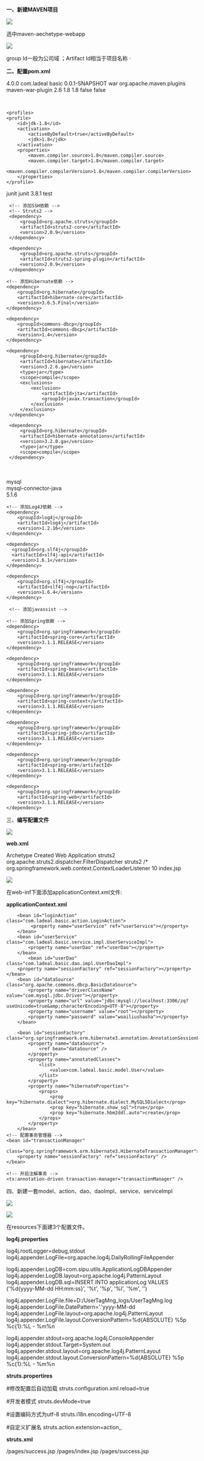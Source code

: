 **一、新建MAVEN项目**

![](./picture/readme/1533814678870.png)

   选中maven-aechetype-webapp 

![](./picture/readme/1533814847166.png)

group Id一般为公司域 ；Artifact Id相当于项目名称 ·



**二、配置pom.xml**

<project xmlns="http://maven.apache.org/POM/4.0.0" xmlns:xsi="http://www.w3.org/2001/XMLSchema-instance" xsi:schemaLocation="http://maven.apache.org/POM/4.0.0 http://maven.apache.org/xsd/maven-4.0.0.xsd">
  <modelVersion>4.0.0</modelVersion>
  <groupId>com.ladeal</groupId>
  <artifactId>basic</artifactId>
  <version>0.0.1-SNAPSHOT</version>
  <packaging>war</packaging>
      <build>
        <plugins>
            <plugin>
                <groupId>org.apache.maven.plugins</groupId>
                <artifactId>maven-war-plugin</artifactId>
                <version>2.6</version>
                <configuration>
                	<source>1.8</source>
                	<target>1.8</target>
                    <failOnMissingWebXml>false</failOnMissingWebXml>
                </configuration>
            </plugin>
        </plugins>
    </build>
     <properties>
        <failOnMissingWebXml>false</failOnMissingWebXml>
    </properties>
    
​    

    <profiles>
    <profile>
    	<id>jdk-1.8</id>
    	<activation>
    		<activeByDefault>true</activeByDefault>
    		<jdk>1.8</jdk>
    	</activation>
    	<properties>
    		<maven.compiler.source>1.8</maven.compiler.source>
    		<maven.compiler.target>1.8</maven.compiler.target>
    		<maven.compiler.compilerVersion>1.8</maven.compiler.compilerVersion>
    	</properties>
    </profile>
</profiles>


<!--   网上配置 -->




 <dependencies>
    <dependency>
      <groupId>junit</groupId>
      <artifactId>junit</artifactId>
      <version>3.8.1</version>
      <scope>test</scope>
    </dependency>

	 <!-- 添加SSH依赖 -->    
	 <!-- Struts2 -->    
	 <dependency>    
	     <groupId>org.apache.struts</groupId>    
	     <artifactId>struts2-core</artifactId>    
	     <version>2.0.9</version>    
	 </dependency>    
	 
	 <dependency>    
	     <groupId>org.apache.struts</groupId>    
	     <artifactId>struts2-spring-plugin</artifactId>    
	     <version>2.0.9</version>    
	 </dependency>    
	 
	<!-- 添加Hibernate依赖 -->    
	<dependency>    
	    <groupId>org.hibernate</groupId>    
	    <artifactId>hibernate-core</artifactId>    
	    <version>3.6.5.Final</version>    
	</dependency>    
	
	<dependency>    
	    <groupId>commons-dbcp</groupId>    
	    <artifactId>commons-dbcp</artifactId>    
	    <version>1.4</version>    
	</dependency>    
	
	<dependency>  
	     <groupId>org.hibernate</groupId>  
	     <artifactId>hibernate</artifactId>  
	     <version>3.2.6.ga</version>  
	     <type>jar</type>  
	     <scope>compile</scope>  
	     <exclusions>  
	         <exclusion>  
	             <artifactId>jta</artifactId>  
	             <groupId>javax.transaction</groupId>  
	         </exclusion>  
	     </exclusions>  
	 </dependency>  
	 
	 <dependency>  
	     <groupId>org.hibernate</groupId>  
	     <artifactId>hibernate-annotations</artifactId>  
	     <version>3.2.0.ga</version>  
	     <type>jar</type>  
	     <scope>compile</scope>  
	 </dependency>  


​	 
	<!--添加mysql依赖 -->
	<dependency>  
	   <groupId>mysql</groupId>  
	   <artifactId>mysql-connector-java</artifactId>  
	   <version>5.1.6</version>  
	</dependency> 
	 
	<!-- 添加Log4J依赖 -->    
	<dependency>    
	    <groupId>log4j</groupId>    
	    <artifactId>log4j</artifactId>    
	    <version>1.2.16</version>    
	</dependency>    
	
	<dependency>    
	  <groupId>org.slf4j</groupId>    
	  <artifactId>slf4j-api</artifactId>    
	  <version>1.6.1</version>    
	</dependency>    
	
	<dependency>    
	    <groupId>org.slf4j</groupId>    
	    <artifactId>slf4j-nop</artifactId>    
	    <version>1.6.4</version>    
	</dependency>   
	
	 <!-- 添加javassist -->    
<!--     <dependency>     -->
<!--         <groupId>javassist</groupId>     -->
<!--         <artifactId>javassist</artifactId>     -->
<!--         <version>3.11.0.GA</version>     -->
<!--     </dependency>     -->
        
    <!-- 添加Spring依赖 -->    
    <dependency>    
        <groupId>org.springframework</groupId>    
        <artifactId>spring-core</artifactId>    
        <version>3.1.1.RELEASE</version>    
    </dependency>    
        
    <dependency>    
        <groupId>org.springframework</groupId>    
        <artifactId>spring-beans</artifactId>    
        <version>3.1.1.RELEASE</version>    
    </dependency>    
        
    <dependency>    
        <groupId>org.springframework</groupId>    
        <artifactId>spring-context</artifactId>    
        <version>3.1.1.RELEASE</version>    
    </dependency>    
        
    <dependency>    
        <groupId>org.springframework</groupId>    
        <artifactId>spring-jdbc</artifactId>    
        <version>3.1.1.RELEASE</version>    
    </dependency>    
        
    <dependency>    
        <groupId>org.springframework</groupId>    
        <artifactId>spring-orm</artifactId>    
        <version>3.1.1.RELEASE</version>    
    </dependency>    
        
    <dependency>    
        <groupId>org.springframework</groupId>    
        <artifactId>spring-web</artifactId>    
        <version>3.1.1.RELEASE</version>    
    </dependency>     

  </dependencies>
</project>

   三、**编写配置文件** 

![](./picture/readme/1533815583740.png)

**web.xml**

<!DOCTYPE web-app PUBLIC
 "-//Sun Microsystems, Inc.//DTD Web Application 2.3//EN"
 "http://java.sun.com/dtd/web-app_2_3.dtd" >

<web-app>
  <display-name>Archetype Created Web Application</display-name>


  <!-- 配置sturts2过滤器 -->
  <filter>  
      <filter-name>struts2</filter-name>  
      <filter-class>org.apache.struts2.dispatcher.FilterDispatcher</filter-class>  
  </filter>  
  <filter-mapping>  
      <filter-name>struts2</filter-name>  
      <url-pattern>/*</url-pattern>  
  </filter-mapping>  

  <!-- Spring 监听器 -->  
  <listener>  
      <listener-class>org.springframework.web.context.ContextLoaderListener</listener-class>  
  </listener> 

  <session-config>
      <session-timeout>10</session-timeout>   <!-- 10分钟登录过期 -->
  </session-config>
  <welcome-file-list>
      <welcome-file>index.jsp</welcome-file>  <!-- 欢迎界面 -->
  </welcome-file-list>

</web-app>    



![](./picture/readme/1533815765667.png)

在web-inf下面添加applicationContext.xml文件:

**applicationContext.xml**

<?xml version="1.0" encoding="UTF-8"?>

<beans xmlns="http://www.springframework.org/schema/beans"
    xmlns:xsi="http://www.w3.org/2001/XMLSchema-instance"
    xmlns:aop="http://www.springframework.org/schema/aop"
    xmlns:tx="http://www.springframework.org/schema/tx"
    xsi:schemaLocation="http://www.springframework.org/schema/beans http://www.springframework.org/schema/beans/spring-beans-3.0.xsd
                http://www.springframework.org/schema/aop http://www.springframework.org/schema/aop/spring-aop-2.5.xsd
                http://www.springframework.org/schema/tx http://www.springframework.org/schema/tx/spring-tx-3.0.xsd" default-autowire="byName">
        
        <bean id="loginAction" class="com.ladeal.basic.action.LoginAction">
       		 <property name="userService" ref="userService"></property>
        </bean>  
        <bean id="userService" class="com.ladeal.basic.service.impl.UserServiceImpl">
        	<property name="userDao" ref="userDao"></property>
        </bean>  
        	<bean id="userDao" class="com.ladeal.basic.dao.impl.UserDaoImpl">
    	<property name="sessionFactory" ref="sessionFactory"></property>
    </bean>
        <bean id="dataSource" class="org.apache.commons.dbcp.BasicDataSource">  
            <property name="driverClassName" value="com.mysql.jdbc.Driver"></property>  
            <property name="url" value="jdbc:mysql://localhost:3306/zq?useUnicode=true&amp;characterEncoding=UTF-8"></property>  
            <property name="username" value="root"></property>  
            <property name="password" value="woailiushasha"></property>  
    	</bean>    
    	
    	<bean id="sessionFactory" class="org.springframework.orm.hibernate3.annotation.AnnotationSessionFactoryBean">  
            <property name="dataSource">  
                <ref bean="dataSource" />  
            </property>  
            <property name="annotatedClasses">  
                <list>  
                    <value>com.ladeal.basic.model.User</value>  
                </list>  
            </property>  
            <property name="hibernateProperties">  
                <props>  
                    <prop key="hibernate.dialect">org.hibernate.dialect.MySQL5Dialect</prop>  
                    <prop key="hibernate.show_sql">true</prop>  
                    <prop key="hibernate.hbm2ddl.auto">create</prop>  
                </props>  
            </property>  
        </bean>    
    <!-- 配置事务管理器 -->
    <bean id="transactionManager"
    	class="org.springframework.orm.hibernate3.HibernateTransactionManager">
    	<property name="sessionFactory" ref="sessionFactory" />
    </bean>
    
    <!-- 开启注解事务 -->
    <tx:annotation-driven transaction-manager="transactionManager" />  
</beans>



四、新建一套model、action、dao、daoImpl、service、serviceImpl

![](./picture/readme/1533816528899.png)




![](./picture/readme/1533816592164.png)

在resources下面建3个配置文件。

**log4j.properties**

log4j.rootLogger=debug,stdout
log4j.appender.LogFile=org.apache.log4j.DailyRollingFileAppender

log4j.appender.LogDB=com.sipu.utils.ApplicationLogDBAppender
log4j.appender.LogDB.layout=org.apache.log4j.PatternLayout
log4j.appender.LogDB.sql=INSERT INTO applicationLog  VALUES ('%d{yyyy-MM-dd HH:mm:ss}', '%t', '%p', '%l', '%m', '')

log4j.appender.LogFile.file=D\:/UserTagMng_logs/UserTagMng.log   
log4j.appender.LogFile.DatePattern='.'yyyy-MM-dd   
log4j.appender.LogFile.layout=org.apache.log4j.PatternLayout   
log4j.appender.LogFile.layout.ConversionPattern=%d{ABSOLUTE} %5p  %c{1}:%L - %m%n

log4j.appender.stdout=org.apache.log4j.ConsoleAppender
log4j.appender.stdout.Target=System.out
log4j.appender.stdout.layout=org.apache.log4j.PatternLayout
log4j.appender.stdout.layout.ConversionPattern=%d{ABSOLUTE} %5p  %c{1}:%L - %m%n



**struts.propertires**

#修改配置后自动加载
struts.configuration.xml.reload=true

#开发者模式
struts.devMode=true

#设置编码方式为utf-8
struts.i18n.encoding=UTF-8

#自定义扩展名
struts.action.extension=action,,

**struts.xml**

<?xml version="1.0" encoding="UTF-8" ?> 
<!DOCTYPE struts PUBLIC
    "-//Apache Software Foundation//DTD Struts Configuration 2.1.7//EN"
    "http://struts.apache.org/dtds/struts-2.1.7.dtd">
<struts>
 	<package name="default" extends="struts-default">
		<action name="login" class="com.ladeal.basic.action.LoginAction" method="login">
			<result name="success">/pages/success.jsp</result>
			<result name="failured">/pages/index.jsp</result>
		</action>
		<action name="user_test" class="com.ladeal.basic.action.LoginAction" method="test">
				<result name="success">/pages/success.jsp</result>
		</action>
	</package>
</struts>